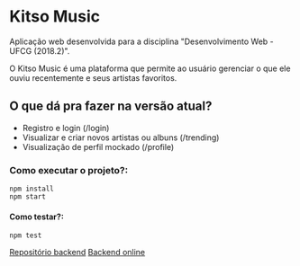 # Kitso Music

Aplicação web desenvolvida para a disciplina "Desenvolvimento Web - UFCG (2018.2)".

O Kitso Music é uma plataforma que permite ao usuário gerenciar o que ele ouviu recentemente e seus artistas favoritos. 

## O que dá pra fazer na versão atual?
* Registro e login (/login)
* Visualizar e criar novos artistas ou albuns (/trending)
* Visualização de perfil mockado (/profile)


### Como executar o projeto?:
```
npm install
npm start
```

#### Como testar?:
```
npm test
```

[Repositório backend](https://github.com/gabriela-motta/devweb-api "devweb-api")
[Backend online](https://github.com/oandrevictor/kitso-music-api)
